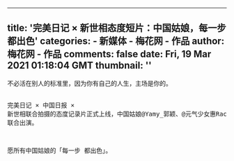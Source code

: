 
---
title: '完美日记 × 新世相态度短片：中国姑娘，每一步都出色'
categories: 
    - 新媒体
    - 梅花网 - 作品
author: 梅花网 - 作品
comments: false
date: Fri, 19 Mar 2021 01:18:04 GMT
thumbnail: ''
---

<div>   
<pre>不必活在别人的标准里，因为你有自己的人生，主场是你的。

完美日记 × 中国日报 × 新世相联合拍摄的态度记录片正式上线，中国姑娘@Yamy_郭颖、@元气少女惠Rachel、@papi酱、@-杨笠- 联合出演。

愿所有中国姑娘的「每一步 都出色」。</pre>  
</div>
            